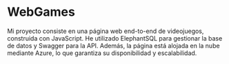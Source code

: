 # WebGames
Mi proyecto consiste en una página web end-to-end de videojuegos, construida con JavaScript. He utilizado ElephantSQL para gestionar la base de datos y Swagger para la API. Además, la página está alojada en la nube mediante Azure, lo que garantiza su disponibilidad y escalabilidad.
